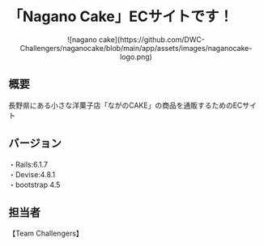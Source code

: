# 「Nagano Cake」ECサイトです！
<p align="center">
 ![nagano cake](https://github.com/DWC-Challengers/naganocake/blob/main/app/assets/images/naganocake-logo.png)
</p>

## 概要
長野県にある小さな洋菓子店「ながのCAKE」の商品を通販するためのECサイト

## バージョン
・Rails:6.1.7</br>
・Devise:4.8.1</br>
・bootstrap 4.5</br>

## 担当者
【Team Challengers】
